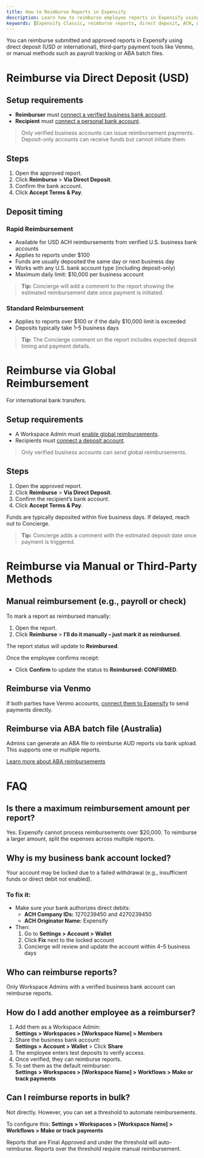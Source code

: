 ```yaml
---
title: How to Reimburse Reports in Expensify
description: Learn how to reimburse employee reports in Expensify using direct deposit, global transfers, Venmo, ABA files, or manual methods.
keywords: [Expensify Classic, reimburse reports, direct deposit, ACH, global reimbursement, Venmo, ABA file]
---
```

<div id="expensify-classic" markdown="1">

You can reimburse submitted and approved reports in Expensify using direct deposit (USD or international), third-party payment tools like Venmo, or manual methods such as payroll tracking or ABA batch files.

# Reimburse via Direct Deposit (USD)

## Setup requirements
- **Reimburser** must [connect a verified business bank account](https://help.expensify.com/articles/expensify-classic/bank-accounts-and-payments/bank-accounts/Connect-US-Business-Bank-Account).
- **Recipient** must [connect a personal bank account](https://help.expensify.com/articles/expensify-classic/bank-accounts-and-payments/bank-accounts/Connect-Personal-US-Bank-Account).

> Only verified business accounts can issue reimbursement payments. Deposit-only accounts can receive funds but cannot initiate them.

## Steps
1. Open the approved report.
2. Click **Reimburse** > **Via Direct Deposit**.
3. Confirm the bank account.
4. Click **Accept Terms & Pay**.

## Deposit timing

### Rapid Reimbursement
- Available for USD ACH reimbursements from verified U.S. business bank accounts
- Applies to reports under $100
- Funds are usually deposited the same day or next business day
- Works with any U.S. bank account type (including deposit-only)
- Maximum daily limit: $10,000 per business account

> **Tip:** Concierge will add a comment to the report showing the estimated reimbursement date once payment is initiated.

### Standard Reimbursement
- Applies to reports over $100 or if the daily $10,000 limit is exceeded
- Deposits typically take 1–5 business days

> **Tip:** The Concierge comment on the report includes expected deposit timing and payment details.

# Reimburse via Global Reimbursement

For international bank transfers.

## Setup requirements
- A Workspace Admin must [enable global reimbursements](https://help.expensify.com/articles/expensify-classic/bank-accounts-and-payments/bank-accounts/Enable-Global-Reimbursements).
- Recipients must [connect a deposit account](https://help.expensify.com/articles/expensify-classic/bank-accounts-and-payments/bank-accounts/Connect-Personal-US-Bank-Account).

> Only verified business accounts can send global reimbursements.

## Steps
1. Open the approved report.
2. Click **Reimburse** > **Via Direct Deposit**.
3. Confirm the recipient’s bank account.
4. Click **Accept Terms & Pay**.

Funds are typically deposited within five business days. If delayed, reach out to Concierge.

> **Tip:** Concierge adds a comment with the estimated deposit date once payment is triggered.

# Reimburse via Manual or Third-Party Methods

## Manual reimbursement (e.g., payroll or check)
To mark a report as reimbursed manually:

1. Open the report.
2. Click **Reimburse** > **I’ll do it manually – just mark it as reimbursed**.

The report status will update to **Reimbursed**.

Once the employee confirms receipt:
- Click **Confirm** to update the status to **Reimbursed: CONFIRMED**.

## Reimburse via Venmo
If both parties have Venmo accounts, [connect them to Expensify](https://help.expensify.com/articles/expensify-classic/bank-accounts-and-payments/Third-Party-Payments) to send payments directly.

## Reimburse via ABA batch file (Australia)
Admins can generate an ABA file to reimburse AUD reports via bank upload. This supports one or multiple reports.

[Learn more about ABA reimbursements](https://help.expensify.com/articles/expensify-classic/bank-accounts-and-payments/payments/Reimburse-Australian-Reports)

# FAQ

## Is there a maximum reimbursement amount per report?
Yes. Expensify cannot process reimbursements over $20,000. To reimburse a larger amount, split the expenses across multiple reports.

## Why is my business bank account locked?
Your account may be locked due to a failed withdrawal (e.g., insufficient funds or direct debit not enabled).

### To fix it:
- Make sure your bank authorizes direct debits:
  - **ACH Company IDs:** 1270239450 and 4270239450  
  - **ACH Originator Name:** Expensify
- Then:
  1. Go to **Settings > Account > Wallet**
  2. Click **Fix** next to the locked account
  3. Concierge will review and update the account within 4–5 business days

## Who can reimburse reports?
Only Workspace Admins with a verified business bank account can reimburse reports.

## How do I add another employee as a reimburser?
1. Add them as a Workspace Admin:  
   **Settings > Workspaces > [Workspace Name] > Members**
2. Share the business bank account:  
   **Settings > Account > Wallet** > Click **Share**
3. The employee enters test deposits to verify access.
4. Once verified, they can reimburse reports.
5. To set them as the default reimburser:  
   **Settings > Workspaces > [Workspace Name] > Workflows > Make or track payments**

## Can I reimburse reports in bulk?
Not directly. However, you can set a threshold to automate reimbursements.

To configure this:
**Settings > Workspaces > [Workspace Name] > Workflows > Make or track payments**

Reports that are Final Approved and under the threshold will auto-reimburse. Reports over the threshold require manual reimbursement.

</div>

